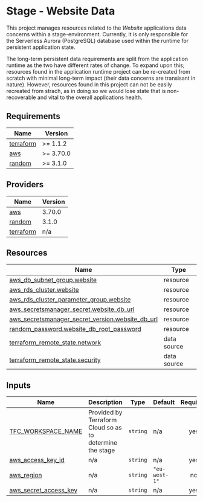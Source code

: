 # Stage - Website Data

This project manages resources related to the _Website_ applications data concerns within a stage-environment.
Currently, it is only responsible for the Serverless Aurora (PostgreSQL) database used within the runtime for persistent application state.

The long-term persistent data requirements are split from the application runtime as the two have different rates of change.
To expand upon this; resources found in the application runtime project can be re-created from scratch with minimal long-term impact (their data concerns are transisant in nature).
However, resources found in this project can not be easily recreated from strach, as in doing so we would lose state that is non-recoverable and vital to the overall applications health.

<!-- BEGIN_TF_DOCS -->
## Requirements

| Name | Version |
|------|---------|
| <a name="requirement_terraform"></a> [terraform](#requirement\_terraform) | >= 1.1.2 |
| <a name="requirement_aws"></a> [aws](#requirement\_aws) | >= 3.70.0 |
| <a name="requirement_random"></a> [random](#requirement\_random) | >= 3.1.0 |

## Providers

| Name | Version |
|------|---------|
| <a name="provider_aws"></a> [aws](#provider\_aws) | 3.70.0 |
| <a name="provider_random"></a> [random](#provider\_random) | 3.1.0 |
| <a name="provider_terraform"></a> [terraform](#provider\_terraform) | n/a |

## Resources

| Name | Type |
|------|------|
| [aws_db_subnet_group.website](https://registry.terraform.io/providers/hashicorp/aws/latest/docs/resources/db_subnet_group) | resource |
| [aws_rds_cluster.website](https://registry.terraform.io/providers/hashicorp/aws/latest/docs/resources/rds_cluster) | resource |
| [aws_rds_cluster_parameter_group.website](https://registry.terraform.io/providers/hashicorp/aws/latest/docs/resources/rds_cluster_parameter_group) | resource |
| [aws_secretsmanager_secret.website_db_url](https://registry.terraform.io/providers/hashicorp/aws/latest/docs/resources/secretsmanager_secret) | resource |
| [aws_secretsmanager_secret_version.website_db_url](https://registry.terraform.io/providers/hashicorp/aws/latest/docs/resources/secretsmanager_secret_version) | resource |
| [random_password.website_db_root_password](https://registry.terraform.io/providers/hashicorp/random/latest/docs/resources/password) | resource |
| [terraform_remote_state.network](https://registry.terraform.io/providers/hashicorp/terraform/latest/docs/data-sources/remote_state) | data source |
| [terraform_remote_state.security](https://registry.terraform.io/providers/hashicorp/terraform/latest/docs/data-sources/remote_state) | data source |

## Inputs

| Name | Description | Type | Default | Required |
|------|-------------|------|---------|:--------:|
| <a name="input_TFC_WORKSPACE_NAME"></a> [TFC\_WORKSPACE\_NAME](#input\_TFC\_WORKSPACE\_NAME) | Provided by Terraform Cloud so as to determine the stage | `string` | n/a | yes |
| <a name="input_aws_access_key_id"></a> [aws\_access\_key\_id](#input\_aws\_access\_key\_id) | n/a | `string` | n/a | yes |
| <a name="input_aws_region"></a> [aws\_region](#input\_aws\_region) | n/a | `string` | `"eu-west-1"` | no |
| <a name="input_aws_secret_access_key"></a> [aws\_secret\_access\_key](#input\_aws\_secret\_access\_key) | n/a | `string` | n/a | yes |
<!-- END_TF_DOCS -->
